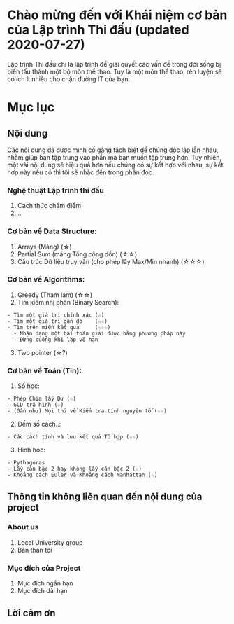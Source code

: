 # Chào mừng đến với Khái niệm cơ bản của Lập trình Thi đấu (updated 2020-07-27)

Lập trình Thi đấu chỉ là lập trình để giải quyết các vấn đề trong đời sống bị biến tấu thành một bộ môn thể thao. Tuy là một môn thể thao, rèn luyện sẽ có ích ít nhiều cho chặn đường IT của bạn.

# Mục lục

## Nội dung
Các nội dung đã được mình cố gắng tách biệt để chúng độc lập lẫn nhau, nhằm giúp bạn tập trung vào phần mà bạn muốn tập trung hơn. Tuy nhiên, một vài nội dung sẽ hiệu quả hơn nếu chúng có sự kết hợp với nhau, sự kết hợp này nếu có thì tôi sẽ nhắc đến trong phần đọc.

### Nghệ thuật Lập trình thi đấu
  1. Cách thức chấm điểm
  2. ..

### Cơ bản về Data Structure:
  1. Arrays (Mảng) (☆)
  2. Partial Sum (mảng Tổng cộng dồn) (☆☆)
  3. Cấu trúc Dữ liệu truy vấn (cho phép lấy Max/Min nhanh) (☆☆☆)

### Cơ bản về Algorithms:
  1. Greedy (Tham lam) (☆☆)
  2. Tìm kiếm nhị phân (Binary Search):
  
    - Tìm một giá trị chính xác (☆)
    - Tìm một giá trị gần đó    (☆☆)
    - Tìm trên miền kết quả     (☆☆☆)
      - Nhận dạng một bài toán giải được bằng phương pháp này
      - Đừng cuống khi lặp vô hạn
  3. Two pointer (☆?)

### Cơ bản về Toán (Tin):
  1. Số học:
    
    - Phép Chia lấy Dư (☆)
    - GCD trá hình (☆)
    - (Gần như) Mọi thứ về Kiểm tra tính nguyên tố (☆☆)
  2. Đếm số cách..:
  
    - Các cách tính và lưu kết quả Tổ hợp (☆☆)
  3. Hình học:
  
    - Pythagoras
    - Lấy căn bậc 2 hay không lấy căn bậc 2 (☆)
    - Khoảng cách Euler và Khoảng cách Manhattan (☆)


## Thông tin không liên quan đến nội dung của project
### About us
  1. Local University group
  2. Bản thân tôi

### Mục đích của Project
  1. Mục đích ngắn hạn
  2. Mục đích dài hạn

## Lời cảm ơn
